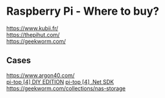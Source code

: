 
# Raspberry Pi - Where to buy?
https://www.kubii.fr/  
https://thepihut.com/   
https://geekworm.com/

## Cases  
https://www.argon40.com/  
[pi-top [4] DIY EDITION](https://www.pi-top.com/diy-edition)
[pi-top [4] .Net SDK](https://github.com/pi-top/pi-top-4-.NET-SDK)
https://geekworm.com/collections/nas-storage
